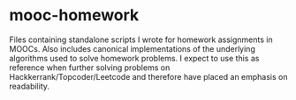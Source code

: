 # mooc-homework
Files containing standalone scripts I wrote for homework assignments in MOOCs.
Also includes canonical implementations of the underlying algorithms used to solve homework problems.
I expect to use this as reference when further solving problems on Hackkerrank/Topcoder/Leetcode and therefore have placed an emphasis on readability.
